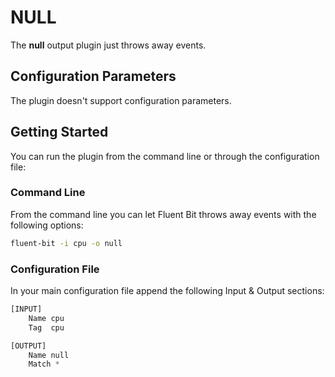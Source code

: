 # NULL

The **null** output plugin just throws away events.

## Configuration Parameters

The plugin doesn't support configuration parameters.

## Getting Started

You can run the plugin from the command line or through the configuration file:

### Command Line

From the command line you can let Fluent Bit throws away events with the following options:

```bash
fluent-bit -i cpu -o null
```

### Configuration File

In your main configuration file append the following Input & Output sections:

```python
[INPUT]
    Name cpu
    Tag  cpu

[OUTPUT]
    Name null
    Match *
```

